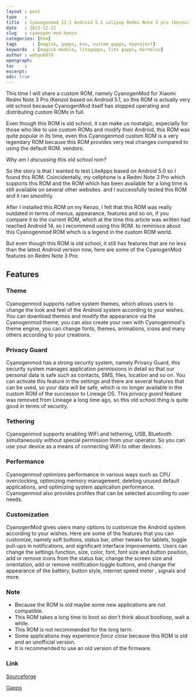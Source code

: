 ```yaml
---
layout : post
type   : 
title  : Cyanogenmod 12.1 Android 5.1 Lolipop Redmi Note 3 pro (kenzo)
date   : 2023-12-22
slug   : cyanogen-mod-kenzo
categories: [Rom]
tags      : [magisk, gapps, ksu, custom gapps, myproject]
keywords  : [magisk module, litegapps, lite gapps, Kernelsu]
author : wahyu6070
opengraph:
toc    :
excerpt:
ads: true
---
```



This time I will share a custom ROM, namely CyanogenMod for Xiaomi Redmi Note 3 Pro (Kenzo) based on Android 5.1, so this ROM is actually very old school because CyanogenMod itself has stopped operating and distributing custom ROMs in full.

Even though this ROM is old school, it can make us nostalgic, especially for those who like to use custom ROMs and modify their Android, this ROM was quite popular in its time, even this Cyanogenmod custom ROM is a very legendary ROM because this ROM provides very real changes compared to using the default ROM.  vendors.

*Why am I discussing this old school rom?*

So the story is that I wanted to test LiteApps based on Android 5.0 so I found this ROM. Coincidentally, my cellphone is a Redmi Note 3 Pro which supports this ROM and the ROM which has been available for a long time is still available on several other websites.  and I successfully tested this ROM and it ran smoothly.

After I installed this ROM on my Kenzo, I felt that this ROM was really outdated in terms of menus, appearance, features and so on, if you compare it to the current ROM, which at the time this article was written had reached Android 14, so I recommend using this ROM.  to reminisce about this Cyanogenmod ROM which is a legend in the custom ROM world.

But even though this ROM is old school, it still has features that are no less than the latest Android version now, here are some of the CyanogenMod features on Redmi Note 3 Pro:

## Features

### Theme

Cyanogenmod supports native system themes, which allows users to change the look and feel of the Android system according to your wishes.  You can download themes and modify the appearance via the Cyanogenmod theme, you can also create your own with Cyanogenmod's theme engine, you can change fonts, themes, animations, icons and many others according to your creations.

### Privacy Guard

Cyanogenmod has a strong security system, namely Privacy Guard, this security system manages application permissions in detail so that our personal data is safe such as contacts, SMS, files, location and so on.  You can activate this feature in the settings and there are several features that can be used, so your data will be safe, which is no longer available in the custom ROM of the successor to Lineage OS.  This *privacy guard* feature was removed from Lineage a long time ago, so this old school thing is quite good in terms of security.

### Tethering

Cyanogenmod supports enabling WiFi and tethering, USB, Bluetooth simultaneously without special permission from your operator.  So you can use your device as a means of connecting WiFi to other devices.

### Performance 

Cyanogenmod optimizes performance in various ways such as CPU overclocking, optimizing memory management, deleting unused default applications, and optimizing system application performance.  Cyanogenmod also provides profiles that can be selected according to user needs.

### Customization

CyanogenMod gives users many options to customize the Android system according to your wishes.  Here are some of the features that you can customize, namely soft buttons, status bar, other tweaks for tablets, toggle pull-ups in notifications, and significant interface improvements.  Users can change the settings function, size, color, font, font size and button position, add or remove icons from the status bar, change the screen size and orientation, add or remove notification toggle buttons, and change the appearance of the battery, button style, internet speed meter  , signals and more.

### Note

- Because the ROM is old maybe some new applications are not compatible.
- This ROM takes a long time to boot so don't think about bootloop, wait a while.
- This ROM is not recommended for the long term.
- Some applications may experience *force close* because this ROM is old and an unofficial version.
- It is recommended to use an old version of the firmware.

### Link

[Sourceforge](https://sourceforge.net/projects/wahyu6070-project-android/files/ROM/cyanogenmod/kenzo/)

[Gapps](https://litegapps.github.io)



